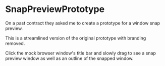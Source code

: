 # SnapPreviewPrototype

On a past contract they asked me to create a prototype for a window snap preview. 

This is a streamlined version of the original prototype with branding removed.

Click the mock browser window's title bar and slowly drag to see a snap preview window as well as an outline of the snapped window.


